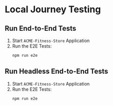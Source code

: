 # Local Journey Testing

## Run End-to-End Tests

1. Start `ACME-Fitness-Store` Application
2. Run the E2E Tests:
    ```bash
    npm run e2e
    ```

## Run Headless End-to-End Tests

1. Start `ACME-Fitness-Store` Application
2. Run the E2E Tests:
    ```bash
    npm run e2e
    ```

